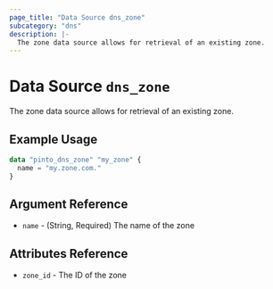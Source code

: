 ```yaml
---
page_title: "Data Source dns_zone"
subcategory: "dns"
description: |-
  The zone data source allows for retrieval of an existing zone.
---
```


# Data Source `dns_zone`

The zone data source allows for retrieval of an existing zone.

## Example Usage

```terraform
data "pinto_dns_zone" "my_zone" {
  name = "my.zone.com."
}
```

## Argument Reference

- `name` - (String, Required) The name of the zone 

## Attributes Reference

- `zone_id` - The ID of the zone
